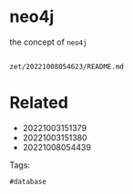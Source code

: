 # neo4j

the concept of `neo4j`

```
```

` zet/20221008054623/README.md `

# Related

- 20221003151379
- 20221003151380
- 20221008054439

Tags:

    #database
